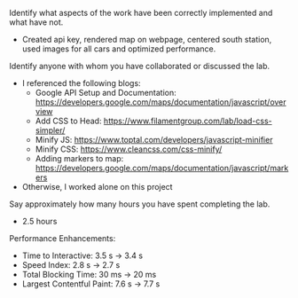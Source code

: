 Identify what aspects of the work have been correctly implemented and what have not.
- Created api key, rendered map on webpage, centered south station, used images for all cars and optimized performance.

Identify anyone with whom you have collaborated or discussed the lab.
- I referenced the following blogs:
    - Google API Setup and Documentation: https://developers.google.com/maps/documentation/javascript/overview
    - Add CSS to Head: https://www.filamentgroup.com/lab/load-css-simpler/
    - Minify JS: https://www.toptal.com/developers/javascript-minifier
    - Minify CSS: https://www.cleancss.com/css-minify/
    - Adding markers to map: https://developers.google.com/maps/documentation/javascript/markers
- Otherwise, I worked alone on this project

Say approximately how many hours you have spent completing the lab.
- 2.5 hours

Performance Enhancements:
- Time to Interactive: 3.5 s -> 3.4 s
- Speed Index: 2.8 s -> 2.7 s
- Total Blocking Time: 30 ms -> 20 ms
- Largest Contentful Paint: 7.6 s -> 7.7 s